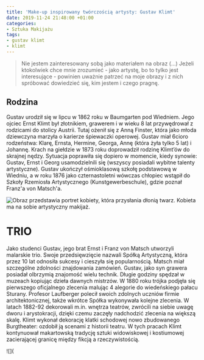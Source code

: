 ```yaml
---
title: 'Make-up inspirowany twórczością artysty: Gustav Klimt'
date: 2019-11-24 21:48:00 +01:00
categories:
- Sztuka Makijażu
tags:
- gustav klimt
- klimt
---
```


> Nie jestem zainteresowany sobą jako materiałem na obraz (...) Jeżeli ktokolwiek chce mnie zrozumieć - jako artystę, bo to tylko jest interesujące - powinien uważnie patrzeć na moje obrazy i z nich spróbować dowiedzieć się, kim jestem i czego pragnę.


## Rodzina

Gustav urodził się w lipcu w 1862 roku w Baumgarten pod Wiedniem. Jego ojciec Ernst Klimt był złotnikiem, grawerem i w wieku 8 lat przywędrował z rodzicami do stolicy Austrii. Tutaj ożenił się z Anną Finster, która jako młoda dziewczyna marzyła o karierze śpiewaczki operowej. Gustav miał 6cioro rodzeństwa: Klarę, Ernsta, Hermine, Georga, Annę (która żyła tylko 5 lat) i Johannę. Krach na giełdzie w 1873 roku doprowadził rodzinę Klimt’ów do skrajnej nędzy. Sytuacja poprawiła się dopiero w momencie, kiedy synowie: Gustav, Ernst i Georg usamodzielnili się (wszyscy posiadali wybitne talenty artystyczne).
Gustav ukończył ośmioklasową  szkołę podstawową w Wiedniu, a w roku 1876 jako czternastoletni wówczas chłopiec wstąpił do Szkoły Rzemiosła Artystycznego (Kunstgewerbeschule), gdzie poznał Franz'a von Matsch'a.

![Obraz przedstawia portret kobiety, która przysłania dłonią twarz. Kobieta ma na sobie artystyczny makijaż.](https://assets2.ello.co/uploads/asset/attachment/10561669/ello-optimized-a36d6dd4.jpg)

# TRIO

Jako studenci Gustav, jego brat Ernst i Franz von Matsch utworzyli malarskie trio. Swoje przedsięwzięcie nazwali Spółką Artystyczną, która przez 10 lat odnosiła sukcesy i cieszyła się popularnością. Matsch miał szczególne zdolności znajdowania zamówień. 
Gustav, jako syn grawera posiadał olbrzymią znajomość wielu technik. Długie godziny spędzał w muzeach kopiując dzieła dawnych mistrzów.
W 1880 roku trójka podjęła się pierwszego oficjalnego zlecenia malując 4 alegorie do wiedeńskiego pałacu Sturany. Profesor Laufberger polecił swoich zdolnych uczniów firmie architektonicznej,  także wkrótce Spółka wykonywała kolejne zlecenia. W latach 1882-92 dekorowali m.in. wnętrza teatrów, zwrócili na siebie uwagę dworu i arystokracji, dzięki czemu zaczęły nadchodzić zlecenia na większą skalę. Klimt wykonał dekorację klatki schodowej nowo zbudowanego Burgtheater: ozdobił ją scenami z historii teatru. W tych pracach Klimt kontynuował makartowską tradycję sztuki widowiskowej i kostiumowej zacierającej granicę między fikcją a rzeczywistością.

![](
